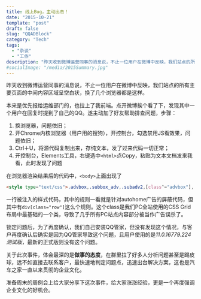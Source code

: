 ```yaml
---
title: 线上Bug，主动出击！
date: "2015-10-21"
template: "post"
draft: false
slug: "QQADBlock"
category: "Tech"
tags:
  - "杂谈"
  - "工作"
description: "昨天收到微博运营同事的消息说，不止一位用户在微博中反映，我们站点的所有主要页面的中间内容区域呈空白状，换了几个浏览器都是这样。本来是优先报给运维部门的，也拉上了我前端。点开微博挨个看了下，发现其中一个用户在回复时提到了自己的QQ。遂主动加了好友帮助排查问题，步骤："
#socialImage: "/media/2015Summary.jpg"
---
```


昨天收到微博运营同事的消息说，不止一位用户在微博中反映，我们站点的所有主要页面的中间内容区域呈空白状，换了几个浏览器都是这样。

本来是优先报给运维部门的，也拉上了我前端。点开微博挨个看了下，发现其中一个用户在回复时提到了自己的QQ。遂主动加了好友帮助排查问题，步骤：

1. 换浏览器，问题依旧；
2. 开Chrome内核浏览器（用户用的搜狗），开控制台，勾选禁用JS看效果，问题依旧；
3. Ctrl＋U，将源代码复制出来，存纯文本，发了过来代码一切正常；
4. 开控制台，Elements工具，右键选中`<html>`点Copy，粘贴为文本文档发来我看，此时发现了问题

在浏览器渲染结果后的代码中，`<body>`上面出现了

```html
<style type="text/css">.advbox,.subbox_adv,.subadv2,[class^="advbox"],.advarticle,.serve{display:none !important;}div[class="row"],div[class="advbox pa-b20"],div[class="advbox"],div[id="tmadvtip"]{display:none !important;}</style>
```

一行被注入的样式代码，其中的规则一看就是针对autohome广告的屏蔽代码，但其中有`div[class="row"]`这么个规则。这个class是我们PC全站使用的CSS Grid布局中最基础的一个类，导致了几乎所有PC站点内容部分被当作广告误杀了。

锁定问题后，为了再度确认，我们自己安装QQ管家，但没有发现这个情况，与客户再度确认后确实是因为QQ管家导致这个问题，且用户使用的是*11.0.16779.224测试版*，最新的正式版则没有这个问题。

关于此次事件，体会最深的是**做事的态度**，在群里拉了好多人分析问题甚至是踢皮球，远不如直接去联系客户，最快速地判定问题点，迅速出台解决方案，这也是汽车之家一直以来贯彻的企业文化。

准备周末的周例会上给大家分享下这次事件，给大家涨涨经验，更是一个再度强调企业文化的好机会。
